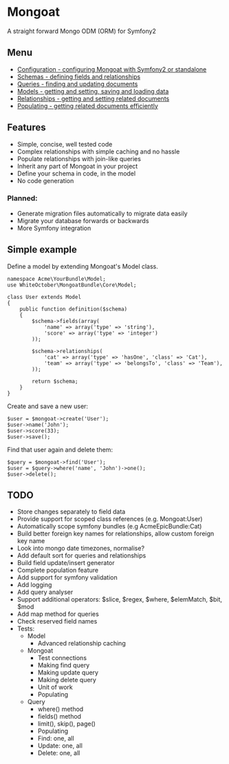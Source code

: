 # Mongoat

A straight forward Mongo ODM (ORM) for Symfony2


## Menu

- [Configuration - configuring Mongoat with Symfony2 or standalone](Docs/Config.md)
- [Schemas - defining fields and relationships](Docs/Schemas.md)
- [Queries - finding and updating documents](Docs/Queries.md)
- [Models - getting and setting, saving and loading data](Docs/Models.md)
- [Relationships - getting and setting related documents](Docs/Relationships.md)
- [Populating - getting related documents efficiently](Docs/Populating.md)

## Features

- Simple, concise, well tested code
- Complex relationships with simple caching and no hassle
- Populate relationships with join-like queries
- Inherit any part of Mongoat in your project
- Define your schema in code, in the model
- No code generation

### Planned:

- Generate migration files automatically to migrate data easily
- Migrate your database forwards or backwards
- More Symfony integration


## Simple example

Define a model by extending Mongoat's Model class.

	namespace Acme\YourBundle\Model;
	use WhiteOctober\MongoatBundle\Core\Model;

	class User extends Model
	{
		public function definition($schema)
		{
			$schema->fields(array(
				'name' => array('type' => 'string'),
				'score' => array('type' => 'integer')
			));

			$schema->relationships(
				'cat' => array('type' => 'hasOne', 'class' => 'Cat'),
				'team' => array('type' => 'belongsTo', 'class' => 'Team'),
			));

			return $schema;
		}
	}

Create and save a new user:

	$user = $mongoat->create('User');
	$user->name('John');
	$user->score(33);
	$user->save();

Find that user again and delete them:

	$query = $mongoat->find('User');
	$user = $query->where('name', 'John')->one();
	$user->delete();


## TODO

- Store changes separately to field data
- Provide support for scoped class references (e.g. Mongoat:User)
- Automatically scope symfony bundles (e.g AcmeEpicBundle:Cat)
- Build better foreign key names for relationships, allow custom foreign key name
- Look into mongo date timezones, normalise?
- Add default sort for queries and relationships
- Build field update/insert generator
- Complete population feature
- Add support for symfony validation
- Add logging
- Add query analyser
- Support additional operators: $slice, $regex, $where, $elemMatch, $bit, $mod
- Add map method for queries
- Check reserved field names
- Tests:
	- Model
		- Advanced relationship caching
	- Mongoat
		- Test connections
		- Making find query
		- Making update query
		- Making delete query
		- Unit of work
		- Populating
	- Query
		- where() method
		- fields() method
		- limit(), skip(), page()
		- Populating
		- Find: one, all
		- Update: one, all
		- Delete: one, all
